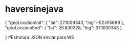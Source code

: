 # haversinejava
{
    "geoLocationInit": {
       "lat": 27.1009343,
       "lng":-52.615699
    },
     "geoLocationEnd": {
       "lat": 26.830328,
       "lng": 37.1009343
    }

}
#Estrutura JSON enviar para WS

